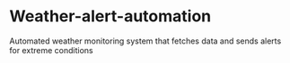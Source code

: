 # Weather-alert-automation
Automated weather monitoring system that fetches data and sends alerts for extreme conditions
